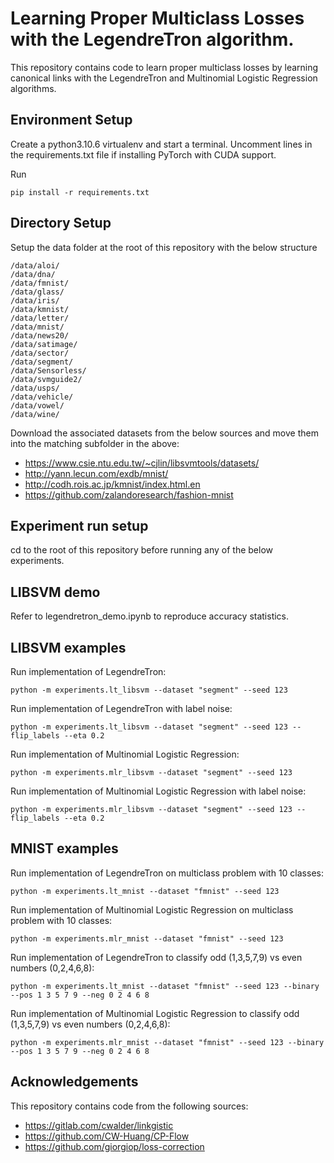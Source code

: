 # Learning Proper Multiclass Losses with the LegendreTron algorithm.

This repository contains code to learn proper multiclass losses by learning canonical links with the LegendreTron and Multinomial Logistic Regression algorithms.

## Environment Setup
Create a python3.10.6 virtualenv and start a terminal. Uncomment lines in the requirements.txt file if installing PyTorch with CUDA support.

Run 

```
pip install -r requirements.txt
```

## Directory Setup
Setup the data folder at the root of this repository with the below structure
```
/data/aloi/
/data/dna/
/data/fmnist/
/data/glass/
/data/iris/
/data/kmnist/
/data/letter/
/data/mnist/
/data/news20/
/data/satimage/
/data/sector/
/data/segment/
/data/Sensorless/
/data/svmguide2/
/data/usps/
/data/vehicle/
/data/vowel/
/data/wine/
```

Download the associated datasets from the below sources and move them into the matching subfolder in the above:
* https://www.csie.ntu.edu.tw/~cjlin/libsvmtools/datasets/
* http://yann.lecun.com/exdb/mnist/
* http://codh.rois.ac.jp/kmnist/index.html.en
* https://github.com/zalandoresearch/fashion-mnist

## Experiment run setup
cd to the root of this repository before running any of the below experiments.

## LIBSVM demo
Refer to legendretron_demo.ipynb to reproduce accuracy statistics.

## LIBSVM examples
Run implementation of LegendreTron:
```
python -m experiments.lt_libsvm --dataset "segment" --seed 123
```

Run implementation of LegendreTron with label noise:
```
python -m experiments.lt_libsvm --dataset "segment" --seed 123 --flip_labels --eta 0.2
```

Run implementation of Multinomial Logistic Regression:
```
python -m experiments.mlr_libsvm --dataset "segment" --seed 123
```

Run implementation of Multinomial Logistic Regression with label noise:
```
python -m experiments.mlr_libsvm --dataset "segment" --seed 123 --flip_labels --eta 0.2
```

## MNIST examples
Run implementation of LegendreTron on multiclass problem with 10 classes:
```
python -m experiments.lt_mnist --dataset "fmnist" --seed 123
```

Run implementation of Multinomial Logistic Regression on multiclass problem with 10 classes:
```
python -m experiments.mlr_mnist --dataset "fmnist" --seed 123
```

Run implementation of LegendreTron to classify odd (1,3,5,7,9) vs even numbers (0,2,4,6,8):
```
python -m experiments.lt_mnist --dataset "fmnist" --seed 123 --binary --pos 1 3 5 7 9 --neg 0 2 4 6 8
```

Run implementation of Multinomial Logistic Regression to classify odd (1,3,5,7,9) vs even numbers (0,2,4,6,8):
```
python -m experiments.mlr_mnist --dataset "fmnist" --seed 123 --binary --pos 1 3 5 7 9 --neg 0 2 4 6 8
```

## Acknowledgements
This repository contains code from the following sources:

* https://gitlab.com/cwalder/linkgistic 
* https://github.com/CW-Huang/CP-Flow
* https://github.com/giorgiop/loss-correction
